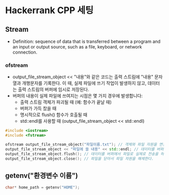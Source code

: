 # Hackerrank CPP 세팅

## Stream
- Definition: sequence of data that is transferred between a program and an input or output source, such as a file, keyboard, or network connection.

### ofstream
- output_file_stream_object << "내용"와 같은 코드는 출력 스트림에 "내용" 문자열과 개행문자를 기록한다. 이 때, 실제 파일에 쓰기 작업이 발생하지 않고, 데이터는 출력 스트림의 버퍼에 임시로 저장된다.
- 버퍼의 내용이 실제 파일에 쓰여지는 시점은 몇 가지 경우에 발생합니다:
  - 출력 스트림 객체가 파괴될 때 (예: 함수가 끝날 때)
  - 버퍼가 가득 찼을 때
  - 명시적으로 flush() 함수가 호출될 때
  - std::endl를 사용할 때 (output_file_stream_object << std::endl)

```cpp
#include <iostream>
#include <fstream>

ofstream output_file_stream_object("파일이름.txt"); // 객체와 파일 자원을 연결한다.
output_file_stream_object << "파일에 쓸 내용" << std::endl; // 데이터를 버퍼에 기록 한다.
output_file_stream_object.flush(); // 데이터를 버퍼에서 파일로 실제로 전송을 하고 기록한다.
output_file_stream_object.close(); // 파일을 닫아서 파일 자원을 해제한다.
```

## getenv("환경변수 이름")
```cpp
char* home_path = getenv("HOME");
```

